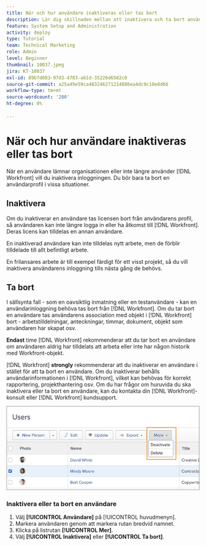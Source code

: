 ```yaml
---
title: När och hur användare inaktiveras eller tas bort
description: Lär dig skillnaden mellan att inaktivera och ta bort användare. Hantera sedan användarprofiler efter organisationens behov.
feature: System Setup and Administration
activity: deploy
type: Tutorial
team: Technical Marketing
role: Admin
level: Beginner
thumbnail: 10037.jpeg
jira: KT-10037
exl-id: 89b7d083-97d3-4783-a61d-35226d6582c0
source-git-commit: a25a49e59ca483246271214886ea4dc9c10e8d66
workflow-type: tm+mt
source-wordcount: '280'
ht-degree: 0%

---
```


# När och hur användare inaktiveras eller tas bort

När en användare lämnar organisationen eller inte längre använder [!DNL Workfront] vill du inaktivera inloggningen. Du bör bara ta bort en användarprofil i vissa situationer.

## Inaktivera

Om du inaktiverar en användare tas licensen bort från användarens profil, så användaren kan inte längre logga in eller ha åtkomst till [!DNL Workfront]. Deras licens kan tilldelas en annan användare.

En inaktiverad användare kan inte tilldelas nytt arbete, men de förblir tilldelade till allt befintligt arbete.

En frilansares arbete är till exempel färdigt för ett visst projekt, så du vill inaktivera användarens inloggning tills nästa gång de behövs.

## Ta bort

I sällsynta fall - som en oavsiktlig inmatning eller en testanvändare - kan en användarinloggning behöva tas bort från [!DNL Workfront]. Om du tar bort en användare tas användarens association med objekt i [!DNL Workfront] bort - arbetstilldelningar, anteckningar, timmar, dokument, objekt som användaren har skapat osv.

**Endast** time [!DNL Workfront] rekommenderar att du tar bort en användare om användaren aldrig har tilldelats att arbeta eller inte har någon historik med Workfront-objekt.

[!DNL Workfront] **strongly** rekommenderar att du inaktiverar en användare i stället för att ta bort en användare. Om du inaktiverar behålls användarinformationen i [!DNL Workfront], vilket kan behövas för korrekt rapportering, projekthantering osv. Om du har frågor om huruvida du ska inaktivera eller ta bort en användare, kan du kontakta din [!DNL Workfront]-konsult eller [!DNL Workfront] kundsupport.

![Fler meny med alternativ på [!DNL Users] sida ](assets/admin-fund-adding-users-11.png)

### Inaktivera eller ta bort en användare

1. Välj **[!UICONTROL Användare]** på [!UICONTROL huvudmenyn].
1. Markera användaren genom att markera rutan bredvid namnet.
1. Klicka på listrutan **[!UICONTROL Mer]**.
1. Välj **[!UICONTROL Inaktivera]** eller **[!UICONTROL Ta bort]**.
